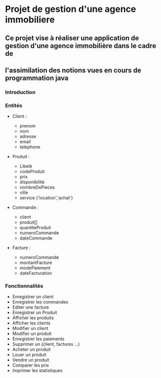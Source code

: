 # Projet de gestion d'une agence immobiliere

## Ce projet vise à réaliser une application de gestion d'une agence immobilière dans le cadre de 
## l'assimilation des notions vues en cours de programmation java

### Introduction

### Entités
 - Client : 
   - prenom 
   - nom
   - adresse
   - email
   - telephone
   
 - Produit : 
   - Libelé
   - codeProduit
   - prix
   - disponibilité
   - nombreDePieces
   - ville
   - service {'location','achat'}
   
 - Commande :
   - client
   - produit[]
   - quantiteProduit
   - numeroCommande
   - dateCommande
 
- Facture :
  - numeroCommande
  - montantFacture
  - modePaiement
  - dateFacturation


### Fonctionnalités
 - Enregistrer un client
 - Enregistrer les commandes
 - Editer une facture
 - Enregistrer un Produit
 - Afficher les produits 
 - Afficher les clients
 - Modifier un client
 - Modifier un produit
 - Enregistrer les paiements
 - Supprimer un (client, factures ...)
 - Acheter un produit
 - Louer un produit 
 - Vendre un produit
 - Comparer les prix
 - Imprimer les statistiques
